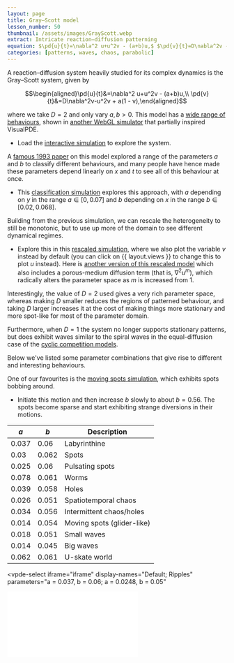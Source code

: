 ```yaml
---
layout: page
title: Gray–Scott model
lesson_number: 50
thumbnail: /assets/images/GrayScott.webp
extract: Intricate reaction–diffusion patterning
equation: $\pd{u}{t}=\nabla^2 u+u^2v - (a+b)u,$ $\pd{v}{t}=D\nabla^2v -u^2v + a(1 - v)$
categories: [patterns, waves, chaos, parabolic]
---
```

A reaction–diffusion system heavily studied for its complex dynamics is the Gray–Scott system, given by

$$\begin{aligned}\pd{u}{t}&=\nabla^2 u+u^2v - (a+b)u,\\ \pd{v}{t}&=D\nabla^2v-u^2v + a(1 - v),\end{aligned}$$

where we take $D=2$ and only vary $a,b>0$. This model has a [wide range of behaviours](http://www.mrob.com/pub/comp/xmorphia/index.html), shown in [another WebGL simulator](https://pmneila.github.io/jsexp/grayscott/) that partially inspired VisualPDE.

* Load the [interactive simulation](/sim/?preset=GrayScott) to explore the system.
  
A [famous 1993 paper](https://arxiv.org/abs/patt-sol/9304003) on this model explored a range of the parameters $a$ and $b$ to classify different behaviours, and many people have hence made these parameters depend linearly on $x$ and $t$ to see all of this behaviour at once. 

* This [classification simulation](/sim/?preset=GrayScottPearsonClassification) explores this approach, with $a$ depending on $y$ in the range $a \in [0,0.07]$ and $b$ depending on $x$ in the range $b \in [0.02, 0.068]$.

Building from the previous simulation, we can rescale the heterogeneity to still be monotonic, but to use up more of the domain to see different dynamical regimes. 

* Explore this in this [rescaled simulation](/sim/?preset=GrayScottPearsonClassificationRescaled), where we also plot the variable $v$ instead by default (you can click on {{ layout.views }} to change this to plot $u$ instead). Here is [another version of this rescaled model](/sim/?preset=GrayScottPorousMedia) which also includes a porous-medium diffusion term (that is, $\nabla^2 u^m$), which radically alters the parameter space as $m$ is increased from 1.

Interestingly, the value of $D=2$ used gives a very rich parameter space, whereas making $D$ smaller reduces the regions of patterned behaviour, and taking $D$ larger increases it at the cost of making things more stationary and more spot-like for most of the parameter domain. 

Furthermore, when $D=1$ the system no longer supports stationary patterns, but does exhibit waves similar to the spiral waves in the equal-diffusion case of the [cyclic competition models](/mathematical-biology/cyclic-competition).

Below we've listed some parameter combinations that give rise to different and interesting behaviours. 

One of our favourites is the [moving spots simulation](/sim/?preset=GrayScottGliders), which exhibits spots bobbing around. 

* Initiate this motion and then increase $b$ slowly to about $b=0.56$. The spots become sparse and start exhibiting strange diversions in their motions.

| $a$  | $b$  |  Description |
|---|---|---|
| 0.037 | 0.06  |  Labyrinthine |
| 0.03  | 0.062 |  Spots |
| 0.025 | 0.06  |  Pulsating spots |
| 0.078 | 0.061 | Worms |
| 0.039 | 0.058 | Holes |
| 0.026 | 0.051 | Spatiotemporal chaos |
| 0.034 | 0.056 | Intermittent chaos/holes |
| 0.014 | 0.054 | Moving spots (glider-like) |
| 0.018 | 0.051 | Small waves |
| 0.014 | 0.045 | Big waves |
| 0.062 | 0.061 | U-skate world |

<vpde-select
      iframe="iframe"
      display-names="Default; Ripples"
      parameters="a = 0.037, b = 0.06; a = 0.0248, b = 0.05"
></vpde-select>

<iframe id="iframe" title="VisualPDE simulation" class="sim" style="margin-left:auto;margin-right:auto;" src="/sim/?story" frameborder="0"></iframe>